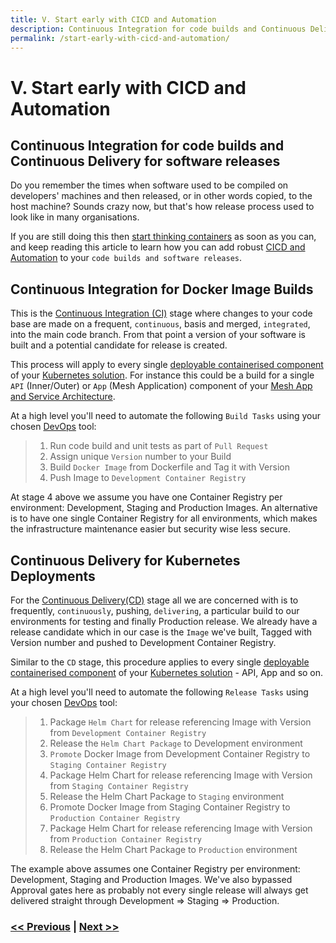 ```yaml
---
title: V. Start early with CICD and Automation
description: Continuous Integration for code builds and Continuous Delivery for software releases
permalink: /start-early-with-cicd-and-automation/
---
```


# V. Start early with CICD and Automation

## Continuous Integration for code builds and Continuous Delivery for software releases

Do you remember the times when software used to be compiled on developers' machines and then released, or in other words copied, to the host machine? Sounds crazy now, but that's how release process used to look like in many organisations.

If you are still doing this then [start thinking containers](/start-thinking-containers) as soon as you can, and keep reading this article to learn how you can add robust [CICD and Automation](https://en.wikipedia.org/wiki/CI/CD) to your `code builds and software releases`. 

## Continuous Integration for Docker Image Builds

This is the [Continuous Integration (CI)](https://en.wikipedia.org/wiki/Continuous_integration) stage where changes to your code base are made on a frequent, `continuous`, basis and merged, `integrated`, into the main code branch. From that point a version of your software is built and a potential candidate for release is created.

This process will apply to every single [deployable containerised component](/start-thinking-containers) of your [Kubernetes solution](/docker-kubernetes-and-helm). For instance this could be a build for a single `API` (Inner/Outer) or `App` (Mesh Application) component of your [Mesh App and Service Architecture](/adopt-mesh-app-and-service-architecture).

At a high level you'll need to automate the following `Build Tasks` using your chosen [DevOps](https://en.wikipedia.org/wiki/DevOps) tool:

> 1. Run code build and unit tests as part of `Pull Request`
> 2. Assign unique `Version` number to your Build
> 3. Build `Docker Image` from Dockerfile and Tag it with Version
> 4. Push Image to `Development Container Registry`

At stage 4 above we assume you have one Container Registry per environment: Development, Staging and Production Images. An alternative is to have one single Container Registry for all environments, which makes the infrastructure maintenance easier but security wise less secure. 

## Continuous Delivery for Kubernetes Deployments

For the [Continuous Delivery(CD)](https://en.wikipedia.org/wiki/Continuous_delivery) stage all we are concerned with is to frequently, `continuously`, pushing, `delivering`, a particular build to our environments for testing and finally Production release. We already have a release candidate which in our case is the `Image` we've built, Tagged with Version number and pushed to Development Container Registry.

Similar to the `CD` stage, this procedure applies to every single [deployable containerised component](/start-thinking-containers) of your [Kubernetes solution](/docker-kubernetes-and-helm) - API, App and so on.

At a high level you'll need to automate the following `Release Tasks` using your chosen [DevOps](https://en.wikipedia.org/wiki/DevOps) tool:

> 1. Package `Helm Chart` for release referencing Image with Version from `Development Container Registry`
> 2. Release the `Helm Chart Package` to Development environment
> 3. `Promote` Docker Image from Development Container Registry to `Staging Container Registry`
> 4. Package Helm Chart for release referencing Image with Version from `Staging Container Registry`
> 5. Release the Helm Chart Package to `Staging` environment
> 6. Promote Docker Image from Staging Container Registry to `Production Container Registry`
> 7. Package Helm Chart for release referencing Image with Version from `Production Container Registry`
> 8. Release the Helm Chart Package to `Production` environment

The example above assumes one Container Registry per environment: Development, Staging and Production Images. We've also bypassed Approval gates here as probably not every single release will always get delivered straight through Development => Staging => Production.

### [<< Previous](/adopt-mesh-app-and-service-architecture) | [Next >>](/invest-efforts-into-logging-and-monitoring)